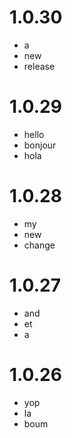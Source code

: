 # 1.0.30
- a
- new
- release

# 1.0.29
- hello
- bonjour
- hola

# 1.0.28
- my
- new
- change

# 1.0.27
- and
- et
- a

# 1.0.26
- yop
- la
- boum
